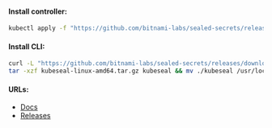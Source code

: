 #### Install controller:
```bash
kubectl apply -f "https://github.com/bitnami-labs/sealed-secrets/releases/download/v0.24.1/controller.yaml"
```

#### Install CLI:
```bash
curl -L "https://github.com/bitnami-labs/sealed-secrets/releases/download/v0.24.1/kubeseal-0.24.1-linux-amd64.tar.gz" -o "kubeseal-linux-amd64.tar.gz" && \
tar -xzf kubeseal-linux-amd64.tar.gz kubeseal && mv ./kubeseal /usr/local/bin/ && rm -f kubeseal-linux-amd64.tar.gz
```

#### URLs:
- [Docs](https://github.com/bitnami-labs/sealed-secrets/blob/main/README.md)
- [Releases](https://github.com/bitnami-labs/sealed-secrets/releases)
